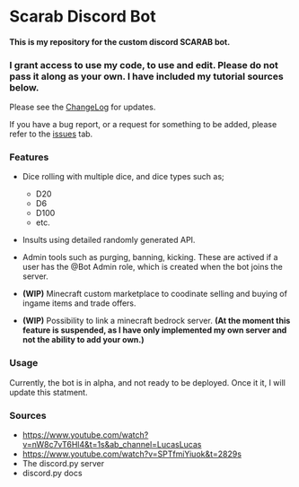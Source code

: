 # **Scarab Discord Bot**



#### This is my repository for the custom discord SCARAB bot.

### I grant access to use my code, to use and edit. **Please do not pass it along as your own.** I have included my tutorial sources below.

Please see the [ChangeLog](https://github.com/Soulsender/scarabbot/blob/master/CHANGELOG.md) for updates.

If you have a bug report, or a request for something to be added, please refer to the [issues](https://github.com/Soulsender/scarabbot/issues) tab.

### **Features**
- Dice rolling with multiple dice, and dice types such as;
  - D20
  - D6
  - D100
  - etc.

- Insults using detailed randomly generated API.
- Admin tools such as purging, banning, kicking. These are actived if a user has the @Bot Admin role, which is created when the bot joins the server. 

- **(WIP)** Minecraft custom marketplace to coodinate selling and buying of ingame items and trade offers.
- **(WIP)** Possibility to link a minecraft bedrock server. **(At the moment this feature is suspended, as I have only implemented my own server and not the ability to add your own.)**

### **Usage**
Currently, the bot is in alpha, and not ready to be deployed. Once it it, I will update this statment.

### **Sources**
 - https://www.youtube.com/watch?v=nW8c7vT6Hl4&t=1s&ab_channel=LucasLucas
 - https://www.youtube.com/watch?v=SPTfmiYiuok&t=2829s
 - The discord.py server
 - discord.py docs
